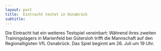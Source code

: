 ```yaml
---
layout: post
title:  Eintracht testet in Osnabrück
subtitle:  
---
```


Die Eintracht hat ein weiteres Testspiel vereinbart: Während ihres zweiten Trainingslagers in Marienfeld bei Gütersloh trifft die Mannschaft auf den Regionalligisten VfL Osnabrück. Das Spiel beginnt am 26. Juli um 19 Uhr.


